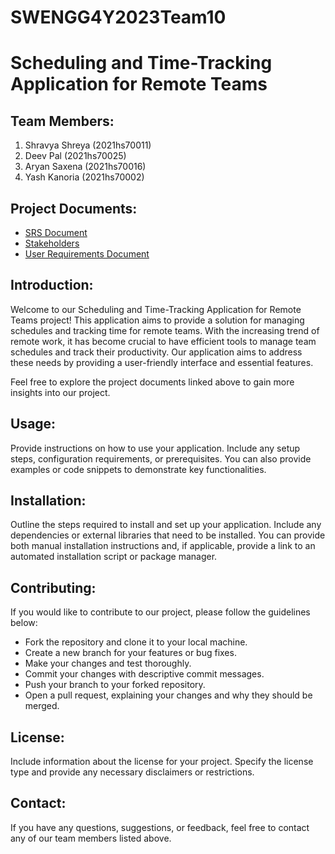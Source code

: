 # SWENGG4Y2023Team10
# Scheduling and Time-Tracking Application for Remote Teams

## Team Members:
1. Shravya Shreya (2021hs70011)
2. Deev Pal (2021hs70025)
3. Aryan Saxena (2021hs70016)
4. Yash Kanoria (2021hs70002)

## Project Documents:
- [SRS Document](/Assignment/SRS%20Document.md)
- [Stakeholders](/Assignment/Stakeholders.md)
- [User Requirements Document](/Assignment/User%20Requirements%20Document%20for%20Scheduling%20and%20Time-Tracking%20Application.md)

## Introduction:
Welcome to our Scheduling and Time-Tracking Application for Remote Teams project! This application aims to provide a solution for managing schedules and tracking time for remote teams. With the increasing trend of remote work, it has become crucial to have efficient tools to manage team schedules and track their productivity. Our application aims to address these needs by providing a user-friendly interface and essential features.

Feel free to explore the project documents linked above to gain more insights into our project.

## Usage:
Provide instructions on how to use your application. Include any setup steps, configuration requirements, or prerequisites. You can also provide examples or code snippets to demonstrate key functionalities.

## Installation:
Outline the steps required to install and set up your application. Include any dependencies or external libraries that need to be installed. You can provide both manual installation instructions and, if applicable, provide a link to an automated installation script or package manager.

## Contributing:
If you would like to contribute to our project, please follow the guidelines below:
- Fork the repository and clone it to your local machine.
- Create a new branch for your features or bug fixes.
- Make your changes and test thoroughly.
- Commit your changes with descriptive commit messages.
- Push your branch to your forked repository.
- Open a pull request, explaining your changes and why they should be merged.

## License:
Include information about the license for your project. Specify the license type and provide any necessary disclaimers or restrictions.

## Contact:
If you have any questions, suggestions, or feedback, feel free to contact any of our team members listed above.
